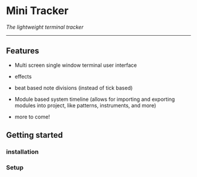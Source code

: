 # Mini Tracker

_The lightweight terminal tracker_

---

## Features

- Multi screen single window terminal user interface

- effects

- beat based note divisions (instead of tick based)

- Module based system timeline (allows for importing and exporting modules into project, like patterns, instruments, and more)

- more to come!

## Getting started

### installation

### Setup


